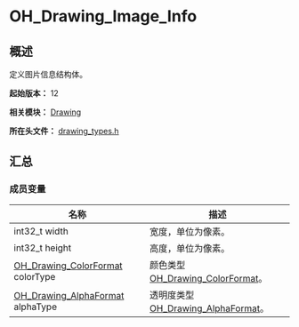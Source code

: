 # OH_Drawing_Image_Info

## 概述

定义图片信息结构体。

**起始版本：** 12

**相关模块：** [Drawing](capi-drawing.md)

**所在头文件：** [drawing_types.h](capi-drawing-types-h.md)

## 汇总

### 成员变量

| 名称                                                         | 描述                                                         |
| ------------------------------------------------------------ | ------------------------------------------------------------ |
| int32_t width                                                | 宽度，单位为像素。                                           |
| int32_t height                                               | 高度，单位为像素。                                           |
| [OH_Drawing_ColorFormat](capi-drawing-types-h.md#oh_drawing_colorformat) colorType | 颜色类型[OH_Drawing_ColorFormat](capi-drawing-types-h.md#oh_drawing_colorformat)。 |
| [OH_Drawing_AlphaFormat](capi-drawing-types-h.md#oh_drawing_alphaformat) alphaType | 透明度类型[OH_Drawing_AlphaFormat](capi-drawing-types-h.md#oh_drawing_alphaformat)。 |

